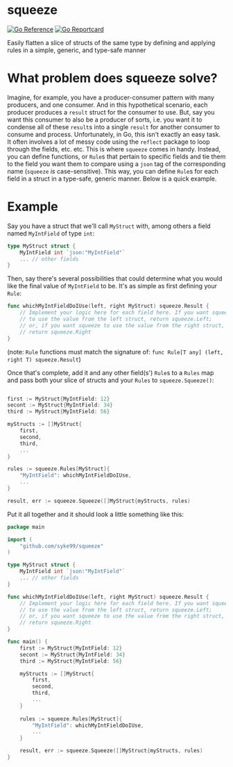 # squeeze
[![Go Reference](https://pkg.go.dev/badge/github.com/syke99/squeeze.svg)](https://pkg.go.dev/github.com/syke99/squeeze)
[![Go Reportcard](https://goreportcard.com/badge/github.com/syke99/squeeze)](https://goreportcard.com/report/github.com/syke99/squeeze)

Easily flatten a slice of structs of the same type by defining and applying rules in a simple, generic, and type-safe manner

# What problem does squeeze solve?

Imagine, for example, you have a producer-consumer pattern with many producers, and one consumer. And in this hypothetical scenario,
each producer produces a `result` struct for the consumer to use. But, say you want this consumer to also be a producer of sorts, i.e.
you want it to condense all of these `result`s into a single `result` for another consumer to consume and process. Unfortunately, in Go,
this isn't exactly an easy task. It often involves a lot of messy code using the `reflect` package to loop through the fields, etc. etc.
This is where `squeeze` comes in handy. Instead, you can define functions, or `Rule`s that pertain to specific fields and tie them to the
field you want them to compare using a `json` tag of the corresponding name (`squeeze` _is_ case-sensitive). This way, you can define `Rule`s
for each field in a struct in a type-safe, generic manner. Below is a quick example.

# Example

Say you have a struct that we'll call `MyStruct` with, among others a field named `MyIntField` of type `int`:

```go
type MyStruct struct {
	MyIntField int `json:"MyIntField"`
	... // other fields
}
```

Then, say there's several possibilities that could determine what you would like the final value of `MyIntField` to be. It's as simple as
first defining your `Rule`:

```go
func whichMyIntFieldDoIUse(left, right MyStruct) squeeze.Result {
	// Implement your logic here for each field here. If you want squeeze
	// to use the value from the left struct, return squeeze.Left;
	// or, if you want squeeze to use the value from the right struct,
	// return squeeze.Right
}
```
(note: `Rule` functions must match the signature of: `func Rule[T any] (left, right T) squeeze.Result`)

Once that's complete, add it and any other field(s') `Rule`s to a `Rules` map and pass both your slice of structs and your `Rules` to
`squeeze.Squeeze()`:

```go

first := MyStruct{MyIntField: 12}
secont := MyStruct{MyIntField: 34}
third := MyStruct{MyIntField: 56}

myStructs := []MyStruct{
	first,
	second,
	third,
	...
}

rules := squeeze.Rules[MyStruct]{
	"MyIntField": whichMyIntFieldDoIUse,
	...
}

result, err := squeeze.Squeeze([]MyStruct{myStructs, rules)
```

Put it all together and it should look a little something like this:

```go
package main

import (
	"github.com/syke99/squeeze"
)

type MyStruct struct {
	MyIntField int `json:"MyIntField"`
	... // other fields
}

func whichMyIntFieldDoIUse(left, right MyStruct) squeeze.Result {
	// Implement your logic here for each field here. If you want squeeze
	// to use the value from the left struct, return squeeze.Left;
	// or, if you want squeeze to use the value from the right struct,
	// return squeeze.Right
}

func main() {
	first := MyStruct{MyIntField: 12}
	secont := MyStruct{MyIntField: 34}
	third := MyStruct{MyIntField: 56}

	myStructs := []MyStruct{
		first,
		second,
		third,
		...
	}
	
	rules := squeeze.Rules[MyStruct]{
		"MyIntField": whichMyIntFieldDoIUse,
		...
	}

	result, err := squeeze.Squeeze([]MyStruct{myStructs, rules)
}
```
